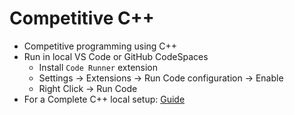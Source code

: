 # Competitive C++

- Competitive programming using C++
- Run in local VS Code or GitHub CodeSpaces
  - Install `Code Runner` extension
  - Settings &rarr; Extensions &rarr; Run Code configuration &rarr; Enable
  - Right Click &rarr; Run Code
- For a Complete C++ local setup: [Guide](https://dev-handbook.now.sh/languages/cpp/cpp)
